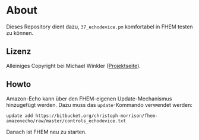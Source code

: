 # About
Dieses Repository dient dazu, `37_echodevice.pm` komfortabel in FHEM testen zu können.

## Lizenz
Alleiniges Copyright bei Michael Winkler ([Projektseite](https://mwinkler.jimdo.com/smarthome/eigene-module/echodevice/)).
 
## Howto
Amazon-Echo kann über den FHEM-eigenen Update-Mechanismus hinzugefügt werden. Dazu muss das `update`-Kommando verwendet werden:

    update add https://bitbucket.org/christoph-morrison/fhem-amazonecho/raw/master/controls_echodevice.txt

Danach ist FHEM neu zu starten.